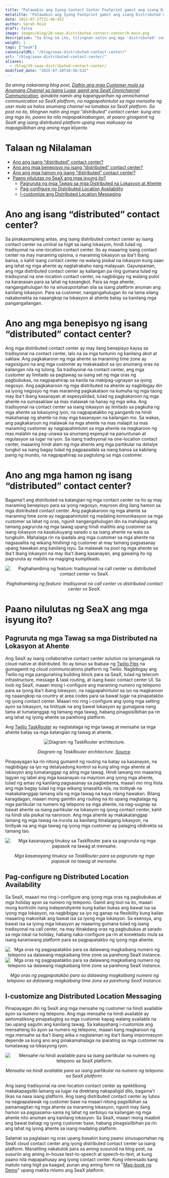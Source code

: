 ```yaml
---
title: "Palawakin ang Iyong Contact Center Footprint gamit ang isang Distributed Contact Center"
metatitle: "Palawakin ang Iyong Footprint gamit ang isang Distributed Contact Center"
date: 2022-07-27T21:46:45Z
author: Sarah Reid
draft: false
image: images/blog/20-seax-distributed-contact-center/0-main.png
description: "Sa blog na ito, titingnan natin ang mga 'distributed' contact center: kung ano ang mga ito, paano ka nila mapapakinabangan, at paano ginagamit ng SeaX ito upang mas mahusay na mapagsilbihan ang aming mga kliyente."
weight: 1
tags: ["SeaX"]
canonicalURL: "/blog/seax-distributed-contact-center/"
url: "/blog/seax-distributed-contact-center/"
aliases:
  - /blog/20-seax-distributed-contact-center/
modified_date: "2025-07-28T16:56:53Z"
---
```


*Sa aming nakaraang blog post, [Dalhin ang mga Customer mula sa Anumang Channel sa Isang Lugar gamit ang SeaX Omnichannel Communication](https://seasalt.ai/blog/19-seax-omnichannel-communication/), ipinakita namin ang kapangyarihan ng omnichannel communication sa SeaX platform, na nagpapahintulot sa mga mensahe ng user mula sa halos anumang channel na lumabas sa SeaX platform. Sa post na ito, titingnan natin ang mga "distributed" contact center: kung ano ang mga ito, paano ka nila mapapakinabangan, at paano ginagamit ng SeaX ang isang distributed platform upang mas mahusay na mapagsilbihan ang aming mga kliyente.*

# Talaan ng Nilalaman
- [Ano ang isang “distributed” contact center?](#ano-ang-isang-distributed-contact-center)
- [Ano ang mga benepisyo ng isang “distributed” contact center?](#ano-ang-mga-benepisyo-ng-isang-distributed-contact-center)
- [Ano ang mga hamon ng isang “distributed” contact center?](#ano-ang-mga-hamon-ng-isang-distributed-contact-center)
- [Paano nilulutas ng SeaX ang mga isyung ito?](#paano-nilulutas-ng-seax-ang-mga-isyung-ito)
    - [Pagruruta ng mga Tawag sa mga Distributed na Lokasyon at Ahente](#pagruruta-ng-mga-tawag-sa-mga-distributed-na-lokasyon-at-ahente)
    - [Pag-configure ng Distributed Location Availability](#pag-configure-ng-distributed-location-availability)
    - [I-customize ang Distributed Location Messaging](#i-customize-ang-distributed-location-messaging)

# Ano ang isang “distributed” contact center?
Sa pinakasimpleng antas, ang isang distributed contact center ay isang contact center na umiiral sa higit sa isang lokasyon, hindi tulad ng tradisyonal na one-location contact center. Ito ay maaaring isang contact center na may maraming opisina, o maraming lokasyon sa iba't ibang bansa, o kahit isang contact center na walang pisikal na lokasyon kung saan ang lahat ng mga ahente ay nagtatrabaho nang malayuan. Gayunpaman, ang mga distributed contact center ay kailangan pa ring gumana tulad ng tradisyonal na one-location contact center, na nagbibigay ng walang putol na karanasan para sa lahat ng kasangkot. Para sa mga ahente, nangangahulugan ito na sinusuportahan sila sa isang platform anuman ang kanilang lokasyon. Para sa customer, nangangahulugan ito na tama silang nakakonekta sa naaangkop na lokasyon at ahente batay sa kanilang mga pangangailangan.

# Ano ang mga benepisyo ng isang “distributed” contact center?
Ang mga distributed contact center ay may ilang benepisyo kaysa sa tradisyonal na contact center, lalo na sa mga tuntunin ng kanilang abot at saklaw. Ang pagkakaroon ng mga ahente sa maraming time zone ay nagsisiguro na ang mga customer ay makakaabot sa iyo anumang oras na kailangan nila ng tulong. Sa tradisyonal na contact center, ang mga customer ay limitado sa pagtawag sa isang set ng mga oras ng pagbubukas, na nagpapahirap sa kanila na makipag-ugnayan sa iyong negosyo. Ang pagkakaroon ng mga distributed na ahente ay nagbibigay din sa iyong negosyo ng mas maraming pagkakataon na kumuha ng mga taong may iba't ibang kasanayan at espesyalidad, tulad ng pagkakaroon ng mga ahente na sumasaklaw sa mas malawak na hanay ng mga wika. Ang tradisyonal na contact center sa isang lokasyon ay limitado sa pagkuha ng mga ahente sa lokasyong iyon, na nagpapatakbo ng panganib na hindi makahanap ng ahente na may mga kasanayan na kailangan mo. Sa wakas, ang pagkakaroon ng malawak na mga ahente na mas malapit sa mas maraming customer ay nagpapahintulot sa mga ahente na magkaroon ng mas malalim na pag-unawa sa anumang espesyal na panuntunan at regulasyon sa lugar na iyon. Sa isang tradisyonal na one-location contact center, maaaring hindi alam ng mga ahente ang mga partikular na detalye tungkol sa isang bagay tulad ng pagpapadala sa isang bansa sa kabilang panig ng mundo, na nagpapahirap sa pagtulong sa mga customer.


# Ano ang mga hamon ng isang “distributed” contact center?
Bagama't ang distributed na katangian ng mga contact center na ito ay may maraming benepisyo para sa iyong negosyo, mayroon ding ilang hamon sa mga distributed contact center. Ang pagkakaroon ng mga ahente sa maraming time zone ay nagpapahintulot ng madaling komunikasyon sa mga customer sa lahat ng oras, ngunit nangangahulugan din na mahalaga ang tamang pagruruta ng mga tawag upang hindi mailihis ang customer sa isang lokasyon na kasalukuyang sarado o sa isang ahente na wala sa tungkulin. Mahalaga rin na ipadala ang mga customer sa mga ahente na nagsasalita ng wikang hinihingi ng customer at may tamang pagsasanay upang hawakan ang kanilang isyu. Sa malawak na pool ng mga ahente sa iba't ibang lokasyon na may iba't ibang kasanayan, ang gawaing ito ng pagruruta ay mabilis na magiging kumplikado.

<center>
<img src="/images/blog/20-seax-distributed-contact-center/1-feature-comparison.png" alt="Paghahambing ng feature: tradisyonal na call center vs distributed contact center vs SeaX."/>

*Paghahambing ng feature: tradisyonal na call center vs distributed contact center vs SeaX.*
</center>

# Paano nilulutas ng SeaX ang mga isyung ito?

## Pagruruta ng mga Tawag sa mga Distributed na Lokasyon at Ahente
Ang SeaX ay isang collaborative contact center solution na ipinanganak na cloud-native at distributed. Ito ay binuo sa ibabaw ng [Twilio Flex](https://www.twilio.com/flex) na gumagamit ng cloud communications platform ng Twilio. Nagbibigay ang Twilio ng mga pangunahing building block para sa SeaX, tulad ng telecom infrastructure, message & task routing, at isang basic contact center UI. Sa loob ng SeaX, maaari mong i-configure ang maraming numero ng telepono para sa iyong iba't ibang lokasyon, na nagpapahintulot sa iyo na magkaroon ng naaangkop na country at area codes para sa bawat lugar na pinapatakbo ng iyong contact center. Maaari mo ring i-configure ang iyong mga setting ayon sa lokasyon, na tinitiyak na ang bawat lokasyon ay gumagana nang tama at tumatanggap ng tamang mga tawag, habang pinagsisilbihan pa rin ang lahat ng iyong ahente sa parehong platform.

Ang [Twilio TaskRouter](https://www.twilio.com/taskrouter) ay nagtatalaga ng mga tawag at mensahe sa mga ahente batay sa mga katangian ng tawag at ahente.

<center>
<img src="/images/blog/20-seax-distributed-contact-center/2-taskrouter.png" alt="Diagram ng TaskRouter architecture."/>

*Diagram ng TaskRouter architecture. [Source](https://twilio-cms-prod.s3.amazonaws.com/images/taskrouter-diagram.width-800.png).*
</center>

Pinapayagan ka rin nitong gumamit ng routing na batay sa kasanayan, na nagbibigay sa iyo ng detalyadong kontrol sa kung aling mga ahente at lokasyon ang tumatanggap ng aling mga tawag. Hindi lamang mo maaaring lagyan ng label ang mga kasanayan na mayroon ang iyong mga ahente, tulad ng antas ng kanilang pagsasanay sa pagbebenta, maaari mo ring ilista ang mga bagay tulad ng mga wikang sinasalita nila, na tinitiyak na makakatanggap lamang sila ng mga tawag na kaya nilang hawakan. Bilang karagdagan, maaari mong gamitin ang routing na ito upang magtalaga ng mga partikular na numero ng telepono sa mga ahente, na nag-uugnay sa bawat ahente sa isang partikular na lokasyon ng iyong contact center, kahit na hindi sila pisikal na naroroon. Ang mga ahente ay makakatanggap lamang ng mga tawag na iruruta sa kanilang itinalagang lokasyon, na tinitiyak na ang mga tawag ng iyong mga customer ay palaging ididirekta sa tamang tao.

<center>
<img src="/images/blog/20-seax-distributed-contact-center/3-skills.png" alt="Mga kasanayang tinukoy sa TaskRouter para sa pagruruta ng mga papasok na tawag at mensahe."/>

*Mga kasanayang tinukoy sa TaskRouter para sa pagruruta ng mga papasok na tawag at mensahe.*
</center>

## Pag-configure ng Distributed Location Availability
Sa SeaX, maaari mo ring i-configure ang iyong mga oras ng pagbubukas at mga holiday ayon sa numero ng telepono. Gamit ang tool na ito, maaari mong kontrolin nang independiyente kung kailan bukas ang bawat isa sa iyong mga lokasyon, na nagbibigay sa iyo ng ganap na flexibility kung kailan maaaring makontak ang bawat isa sa iyong mga lokasyon. Sa esensya, ang bawat isa sa iyong mga lokasyon ay maaaring gumana tulad ng isang tradisyonal na call center, na may itinakdang oras ng pagbubukas at sarado sa mga lokal na holiday, habang naka-configure pa rin at konektado mula sa isang karaniwang platform para sa pagpapatakbo ng iyong mga ahente.

<center>
<img src="/images/blog/20-seax-distributed-contact-center/4-open-hours.png" alt="Mga oras ng pagpapatakbo para sa dalawang magkaibang numero ng telepono sa dalawang magkaibang time zone sa parehong SeaX instance."/>
</center>

<center>
<img src="/images/blog/20-seax-distributed-contact-center/5-open-hours.png" alt="Mga oras ng pagpapatakbo para sa dalawang magkaibang numero ng telepono sa dalawang magkaibang time zone sa parehong SeaX instance."/>

*Mga oras ng pagpapatakbo para sa dalawang magkaibang numero ng telepono sa dalawang magkaibang time zone sa parehong SeaX instance.*
</center>

## I-customize ang Distributed Location Messaging
Pinapayagan din ng SeaX ang mga mensahe ng customer na hindi available ayon sa numero ng telepono. Ang mga mensahe na hindi available ay awtomatikong pinapatugtog sa mga customer kapag walang available na tao upang sagutin ang kanilang tawag. Sa kakayahang i-customize ang mensaheng ito ayon sa numero ng telepono, maaari kang magkaroon ng mga mensahe sa iba't ibang wika o naglalaman ng iba't ibang impormasyon depende sa kung ano ang pinakamahalaga na iparating sa mga customer na tumatawag sa lokasyong iyon.

<center>
<img src="/images/blog/20-seax-distributed-contact-center/6-unavailable-message.png" alt="Mensahe na hindi available para sa isang partikular na numero ng telepono sa SeaX platform."/>

*Mensahe na hindi available para sa isang partikular na numero ng telepono sa SeaX platform.*
</center>

Ang isang tradisyonal na one-location contact center ay epektibong makakapagsilbi lamang sa lugar na direktang nakapaligid dito, bagama't likas na nasa isang platform. Ang isang distributed contact center ay lubos na nagpapalawak ng customer base na maaari nitong pagsilbihan sa pamamagitan ng mga ahente sa maraming lokasyon, ngunit may ilang hamon sa pagsasama-sama ng lahat ng serbisyo na kailangan ng mga ahente nito anuman ang kanilang lokasyon. Sa SeaX, maaari mong maabot ang bawat bahagi ng iyong customer base, habang pinagsisilbihan pa rin ang lahat ng iyong ahente sa isang madaling platform.

Salamat sa paglalaan ng oras upang basahin kung paano sinusuportahan ng SeaX cloud contact center ang iyong distributed contact center sa isang platform. Manatiling nakatutok para sa aming susunod na blog post, na susuriin ang aming in-house text-to-speech at speech-to-text, at kung paano nila mapapahusay ang iyong contact center. Kung interesado kang matuto nang higit pa kaagad, punan ang aming form na "[Mag-book ng Demo](https://meetings.hubspot.com/seasalt-ai/seasalt-meeting)" upang makita mismo ang SeaX platform.
